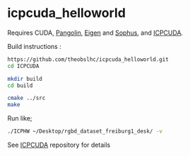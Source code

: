 # icpcuda_helloworld

Requires CUDA, [Pangolin](https://github.com/stevenlovegrove/Pangolin), [Eigen](https://github.com/stevenlovegrove/eigen) and [Sophus](https://github.com/stevenlovegrove/Sophus), and [ICPCUDA](https://github.com/theobslhc/ICPCUDA).

Build instructions :

```bash
https://github.com/theobslhc/icpcuda_helloworld.git
cd ICPCUDA

mkdir build
cd build

cmake ../src
make
```

Run like;

```bash
./ICPHW ~/Desktop/rgbd_dataset_freiburg1_desk/ -v
```
See [ICPCUDA](https://github.com/theobslhc/ICPCUDA) repository for details
